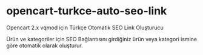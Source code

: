 # opencart-turkce-auto-seo-link
Opencart 2.x vqmod için Türkçe Otomatik SEO Link Oluşturucu

Ürün ve kategoriler için SEO Bağlantısını girdiğiniz ürün veya kategori ismine göre otomatik olarak oluşturur.
